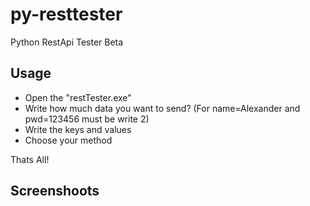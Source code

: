 # py-resttester
Python RestApi Tester Beta

## Usage

- Open the "restTester.exe"
- Write how much data you want to send? (For name=Alexander and pwd=123456 must be write 2)
- Write the keys and values
- Choose your method

Thats All!

## Screenshoots



